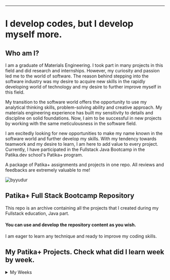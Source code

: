 ---
# I develop codes, but I develop myself more.
## Who am I?

I am a graduate of Materials Engineering. I took part in many projects in this field and did research and internships. However, my curiosity and passion led me to the world of software. The reason behind stepping into the software industry was my desire to acquire new skills in the rapidly developing world of technology and my desire to further improve myself in this field.

My transition to the software world offers the opportunity to use my analytical thinking skills, problem-solving ability and creative approach. My materials engineering experience has built my sensitivity to details and discipline on solid foundations. Now, I aim to be successful in new projects by working with the same meticulousness in the software field.

I am excitedly looking for new opportunities to make my name known in the software world and further develop my skills. With my tendency towards teamwork and my desire to learn, I am here to add value to every project. Currently, I have participated in the Fullstack Java Bootcamp in the Patika.dev school's Patika+ program.

A package of Patika+ assignments and projects in one repo. All reviews and feedbacks are extremely valuable to me!




![byyudur](https://github.com/byurudur/Patika-Projects/assets/136338567/d7843dcd-b8ba-431b-90ec-e7c14ce3daa1)


## Patika+ Full Stack Bootcamp Repository

This repo is an archive containing all the projects that I created during my Fullstack education, Java part.



#### You can use and develop the repository content as you wish.
I am eager to learn any technique and ready to improve my coding skills.



## My Patika+ Projects. Check what did I learn week by week.

<details>
  <summary>My Weeks</summary>

  
  - [Week 1](https://github.com/byurudur/Patika-Projects/tree/main/week1)
  
  - [Week 2](https://github.com/byurudur/Patika-Projects/tree/main/week2)

  - [Week 3](https://github.com/byurudur/Mine-Sweeper)

  - [Week 4](https://github.com/byurudur/Patika-Projects/tree/main/week4)

  - [Week 5](https://github.com/byurudur/Patika-Projects/tree/main/week5)

  - [Week 6](https://github.com/byurudur/Patika-Projects/tree/main/week6)

  - [Week 7](https://github.com/byurudur/Patika-Projects/tree/main/week7)

  - [Week 8](https://gifsec.com/wp-content/uploads/2022/10/happy-holidays-gif-4.gif)

  - [Week 9, 10](https://github.com/byurudur/Tourism-Agency-Management-Project)

  - [Week 11](https://github.com/byurudur/Patika-Projects/tree/main/week11)

  - [Week 12](https://github.com/byurudur/Patika-Projects/tree/main/Spring-Framework/library-management-app/library-management-app)

  - [Week 13](https://github.com/byurudur/Veterinary-Management-System)


  
</details>




